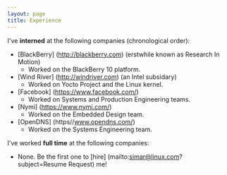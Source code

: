 ```yaml
---
layout: page
title: Experience 
---
```


I've **interned** at the following companies (chronological order):

* [BlackBerry] (http://blackberry.com) (erstwhile known as Research In Motion)
  * Worked on the BlackBerry 10 platform.
* [Wind River] (http://windriver.com) (an Intel subsidary)
  * Worked on Yocto Project and the Linux kernel.
* [Facebook] (https://www.facebook.com/)
  * Worked on Systems and Production Engineering teams.
* [Nymi] (https://www.nymi.com/)
  * Worked on the Embedded Design team.
* [OpenDNS] (https//www.opendns.com/)
  * Worked on the Systems Engineering team.

I've worked **full time** at the following companies:

* None. Be the first one to [hire] (mailto:simar@linux.com?subject=Resume Request) me!
